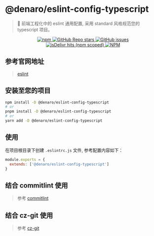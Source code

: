 # @denaro/eslint-config-typescript

> :tada: 前端工程化中的 eslint 通用配置, 采用 standard 风格规范您的 typescript 项目。

<p align="center">
  <a href="https://www.npmjs.com/package/%40denaro%2Feslint-config-typescript" target="_blank">
    <img alt="npm" src="https://img.shields.io/npm/v/%40denaro%2Feslint-config-typescript">
  </a>
  <a href="https://github.com/denaro-org/frontend-engineering-config/stargazers" target="_blank">
    <img alt="GitHub Repo stars" src="https://img.shields.io/github/stars/denaro-org/frontend-engineering-config">
  </a>
  <a href="https://github.com/denaro-org/frontend-engineering-config/issues" target="_blank">
    <img alt="GitHub issues" src="https://img.shields.io/github/issues/denaro-org/frontend-engineering-config">
  </a>
  <br />  
  <a href="https://www.jsdelivr.com/package/npm/%40denaro%2Feslint-config-typescript" target="_blank">
    <img alt="jsDelivr hits (npm scoped)" src="https://img.shields.io/jsdelivr/npm/hd/%40denaro%2Feslint-config-typescript">
  </a>
  <a href="https://github.com/frontend-engineering-config/blob/main/LICENSE" target="_blank">
    <img alt="NPM" src="https://img.shields.io/npm/l/%40denaro%2Feslint-config-typescript">
  </a>
</p>

## 参考官网地址

> [eslint](https://eslint.org/)

## 安装至您的项目

```bash
npm install -D @denaro/eslint-config-typescript
# or
pnpm install -D @denaro/eslint-config-typescript
# or
yarn add -D @denaro/eslint-config-typescript
```

## 使用

在项目根目录下创建 `.eslintrc.js` 文件, 参考配置内容如下：

```js
module.exports = {
  extends: ['@denaro/eslint-config-typescript']
}
```

## 结合 commitlint 使用

> 参考 [commitlint](../commitlint/README.md)

## 结合 cz-git 使用

> 参考 [cz-git](../cz-git/README.md)
